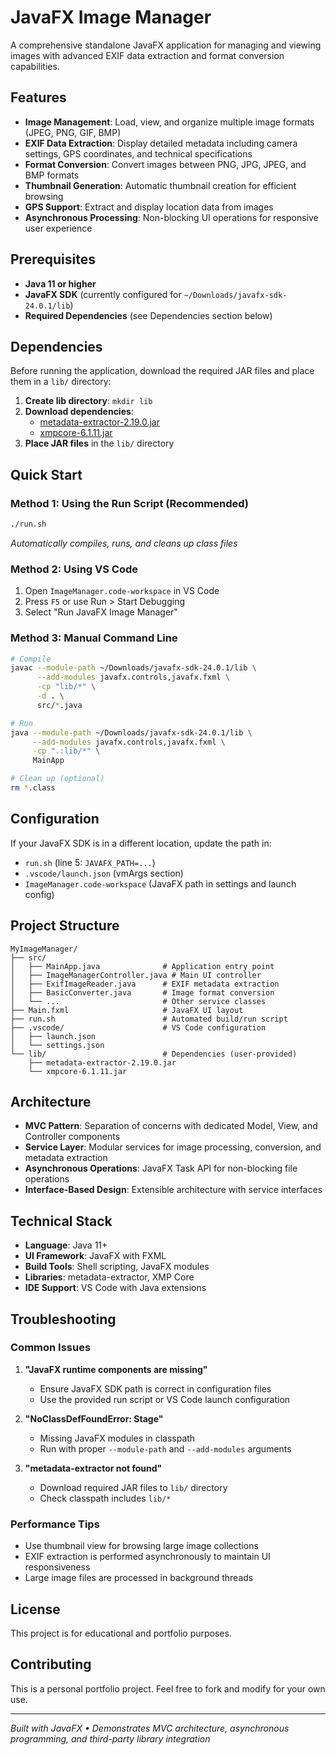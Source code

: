 # JavaFX Image Manager

A comprehensive standalone JavaFX application for managing and viewing images with advanced EXIF data extraction and format conversion capabilities.

## Features

- **Image Management**: Load, view, and organize multiple image formats (JPEG, PNG, GIF, BMP)
- **EXIF Data Extraction**: Display detailed metadata including camera settings, GPS coordinates, and technical specifications
- **Format Conversion**: Convert images between PNG, JPG, JPEG, and BMP formats
- **Thumbnail Generation**: Automatic thumbnail creation for efficient browsing
- **GPS Support**: Extract and display location data from images
- **Asynchronous Processing**: Non-blocking UI operations for responsive user experience

## Prerequisites

- **Java 11 or higher**
- **JavaFX SDK** (currently configured for `~/Downloads/javafx-sdk-24.0.1/lib`)
- **Required Dependencies** (see Dependencies section below)

## Dependencies

Before running the application, download the required JAR files and place them in a `lib/` directory:

1. **Create lib directory**: `mkdir lib`
2. **Download dependencies**:
   - [metadata-extractor-2.19.0.jar](https://github.com/drewnoakes/metadata-extractor/releases)
   - [xmpcore-6.1.11.jar](https://mvnrepository.com/artifact/com.adobe.xmp/xmpcore/6.1.11)
3. **Place JAR files** in the `lib/` directory

## Quick Start

### Method 1: Using the Run Script (Recommended)
```bash
./run.sh
```
*Automatically compiles, runs, and cleans up class files*

### Method 2: Using VS Code
1. Open `ImageManager.code-workspace` in VS Code
2. Press `F5` or use Run > Start Debugging
3. Select "Run JavaFX Image Manager"

### Method 3: Manual Command Line
```bash
# Compile
javac --module-path ~/Downloads/javafx-sdk-24.0.1/lib \
      --add-modules javafx.controls,javafx.fxml \
      -cp "lib/*" \
      -d . \
      src/*.java

# Run
java --module-path ~/Downloads/javafx-sdk-24.0.1/lib \
     --add-modules javafx.controls,javafx.fxml \
     -cp ".:lib/*" \
     MainApp

# Clean up (optional)
rm *.class
```

## Configuration

If your JavaFX SDK is in a different location, update the path in:
- `run.sh` (line 5: `JAVAFX_PATH=...`)
- `.vscode/launch.json` (vmArgs section)
- `ImageManager.code-workspace` (JavaFX path in settings and launch config)

## Project Structure

```
MyImageManager/
├── src/
│   ├── MainApp.java              # Application entry point
│   ├── ImageManagerController.java # Main UI controller
│   ├── ExifImageReader.java      # EXIF metadata extraction
│   ├── BasicConverter.java       # Image format conversion
│   └── ...                       # Other service classes
├── Main.fxml                     # JavaFX UI layout
├── run.sh                        # Automated build/run script
├── .vscode/                      # VS Code configuration
│   ├── launch.json
│   └── settings.json
└── lib/                          # Dependencies (user-provided)
    ├── metadata-extractor-2.19.0.jar
    └── xmpcore-6.1.11.jar
```

## Architecture

- **MVC Pattern**: Separation of concerns with dedicated Model, View, and Controller components
- **Service Layer**: Modular services for image processing, conversion, and metadata extraction
- **Asynchronous Operations**: JavaFX Task API for non-blocking file operations
- **Interface-Based Design**: Extensible architecture with service interfaces

## Technical Stack

- **Language**: Java 11+
- **UI Framework**: JavaFX with FXML
- **Build Tools**: Shell scripting, JavaFX modules
- **Libraries**: metadata-extractor, XMP Core
- **IDE Support**: VS Code with Java extensions

## Troubleshooting

### Common Issues

1. **"JavaFX runtime components are missing"**
   - Ensure JavaFX SDK path is correct in configuration files
   - Use the provided run script or VS Code launch configuration

2. **"NoClassDefFoundError: Stage"**
   - Missing JavaFX modules in classpath
   - Run with proper `--module-path` and `--add-modules` arguments

3. **"metadata-extractor not found"**
   - Download required JAR files to `lib/` directory
   - Check classpath includes `lib/*`

### Performance Tips

- Use thumbnail view for browsing large image collections
- EXIF extraction is performed asynchronously to maintain UI responsiveness
- Large image files are processed in background threads

## License

This project is for educational and portfolio purposes.

## Contributing

This is a personal portfolio project. Feel free to fork and modify for your own use.

---

*Built with JavaFX • Demonstrates MVC architecture, asynchronous programming, and third-party library integration*
